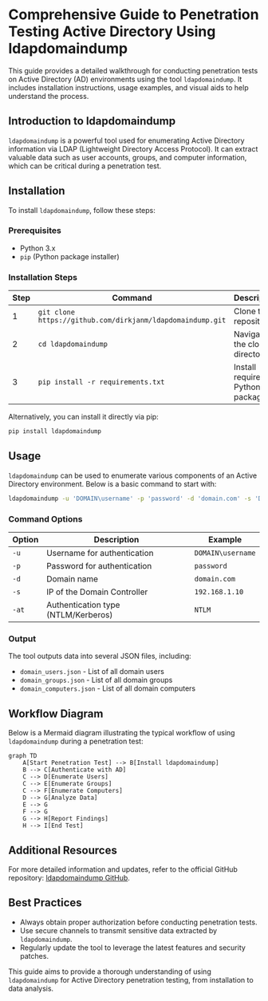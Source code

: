 # Comprehensive Guide to Penetration Testing Active Directory Using ldapdomaindump

This guide provides a detailed walkthrough for conducting penetration tests on Active Directory (AD) environments using the tool `ldapdomaindump`. It includes installation instructions, usage examples, and visual aids to help understand the process.

## Introduction to ldapdomaindump

`ldapdomaindump` is a powerful tool used for enumerating Active Directory information via LDAP (Lightweight Directory Access Protocol). It can extract valuable data such as user accounts, groups, and computer information, which can be critical during a penetration test.

## Installation

To install `ldapdomaindump`, follow these steps:

### Prerequisites
- Python 3.x
- `pip` (Python package installer)

### Installation Steps

| Step | Command                                      | Description                          |
|------|----------------------------------------------|--------------------------------------|
| 1    | `git clone https://github.com/dirkjanm/ldapdomaindump.git` | Clone the repository                |
| 2    | `cd ldapdomaindump`                         | Navigate to the cloned directory    |
| 3    | `pip install -r requirements.txt`           | Install required Python packages    |

Alternatively, you can install it directly via pip:

```bash
pip install ldapdomaindump
```

## Usage

`ldapdomaindump` can be used to enumerate various components of an Active Directory environment. Below is a basic command to start with:

```bash
ldapdomaindump -u 'DOMAIN\username' -p 'password' -d 'domain.com' -s 'DC_IP'
```

### Command Options

| Option | Description                       | Example                     |
|--------|-----------------------------------|-----------------------------|
| `-u`   | Username for authentication       | `DOMAIN\username`          |
| `-p`   | Password for authentication       | `password`                 |
| `-d`   | Domain name                       | `domain.com`               |
| `-s`   | IP of the Domain Controller       | `192.168.1.10`             |
| `-at`  | Authentication type (NTLM/Kerberos) | `NTLM`                    |

### Output

The tool outputs data into several JSON files, including:
- `domain_users.json` - List of all domain users
- `domain_groups.json` - List of all domain groups
- `domain_computers.json` - List of all domain computers

## Workflow Diagram

Below is a Mermaid diagram illustrating the typical workflow of using `ldapdomaindump` during a penetration test:

```mermaid
graph TD
    A[Start Penetration Test] --> B[Install ldapdomaindump]
    B --> C[Authenticate with AD]
    C --> D[Enumerate Users]
    C --> E[Enumerate Groups]
    C --> F[Enumerate Computers]
    D --> G[Analyze Data]
    E --> G
    F --> G
    G --> H[Report Findings]
    H --> I[End Test]
```

## Additional Resources

For more detailed information and updates, refer to the official GitHub repository: [ldapdomaindump GitHub](https://github.com/dirkjanm/ldapdomaindump).

## Best Practices

- Always obtain proper authorization before conducting penetration tests.
- Use secure channels to transmit sensitive data extracted by `ldapdomaindump`.
- Regularly update the tool to leverage the latest features and security patches.

This guide aims to provide a thorough understanding of using `ldapdomaindump` for Active Directory penetration testing, from installation to data analysis.